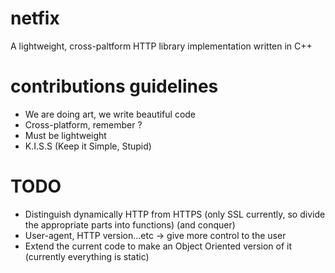 # netfix

A lightweight, cross-paltform HTTP library implementation written in C++

# contributions guidelines
* We are doing art, we write beautiful code
* Cross-platform, remember ?
* Must be lightweight
* K.I.S.S (Keep it Simple, Stupid)

# TODO
* Distinguish dynamically HTTP from HTTPS (only SSL currently, so divide the appropriate parts into functions) (and conquer)
* User-agent, HTTP version...etc -> give more control to the user
* Extend the current code to make an Object Oriented version of it (currently everything is static)


